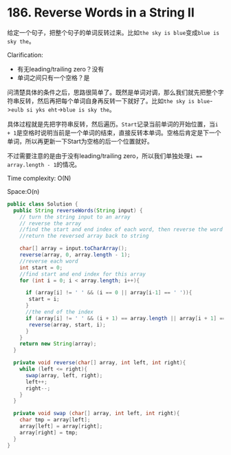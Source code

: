 # 186. Reverse Words in a String II

给定一个句子，把整个句子的单词反转过来。比如`the sky is blue`变成`blue is sky the`。

Clarification:
+ 有无leading/trailing zero？没有
+ 单词之间只有一个空格？是

问清楚具体的条件之后，思路很简单了。既然是单词对调，那么我们就先把整个字符串反转，然后再把每个单词自身再反转一下就好了。比如`the sky is blue`->`eulb si yks eht`->`blue is sky the`。

具体过程就是先把字符串反转，然后遍历。`Start`记录当前单词的开始位置，当`i + 1`是空格时说明当前是一个单词的结束，直接反转本单词。空格后肯定是下一个单词，所以再更新一下Start为空格的后一个位置就好。

不过需要注意的是由于没有leading/trailing zero，所以我们单独处理`i == array.length - 1`的情况。

Time complexity: O(N)

Space:O(n)

```java
public class Solution {
  public String reverseWords(String input) {
    // turn the string input to an array 
    // reverse the array
    //find the start and end index of each word, then reverse the word one by one
    //return the reversed array back to string

    char[] array = input.toCharArray();
    reverse(array, 0, array.length - 1);
    //reverse each word
    int start = 0;
    //find start and end index for this array
    for (int i = 0; i < array.length; i++){

      if (array[i] != ' ' && (i == 0 || array[i-1] == ' ')){
       start = i;
      }
      //the end of the index
      if (array[i] != ' ' && (i + 1) == array.length || array[i + 1] == ' '){
       reverse(array, start, i);
      }
    }
    return new String(array);
  }

  private void reverse(char[] array, int left, int right){
    while (left <= right){
      swap(array, left, right);
      left++;
      right--;
    }
  }

  private void swap (char[] array, int left, int right){
    char tmp = array[left];
    array[left] = array[right];
    array[right] = tmp;
  }
}

```